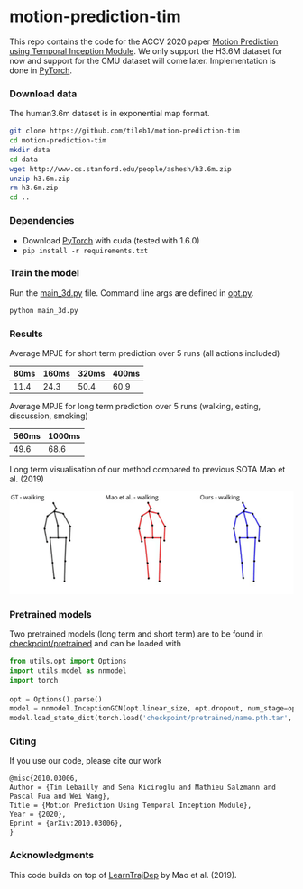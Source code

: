 # motion-prediction-tim

This repo contains the code for the ACCV 2020 paper [Motion Prediction using Temporal Inception Module](https://arxiv.org/abs/2010.03006). 
We only support the H3.6M dataset for now and support for the CMU dataset will come later.
Implementation is done in [PyTorch](https://pytorch.org/).
### Download data

The human3.6m dataset is in exponential map format.

```bash
git clone https://github.com/tileb1/motion-prediction-tim
cd motion-prediction-tim
mkdir data
cd data
wget http://www.cs.stanford.edu/people/ashesh/h3.6m.zip
unzip h3.6m.zip
rm h3.6m.zip
cd ..
```
### Dependencies
* Download [PyTorch](https://pytorch.org/) with cuda (tested with 1.6.0)
* ```pip install -r requirements.txt```

### Train the model
Run the [main_3d.py](main_3d.py) file. Command line args are defined in [opt.py](utils/opt.py).
```bash
python main_3d.py
```

### Results
Average MPJE for short term prediction over 5 runs (all actions included)

| 80ms | 160ms | 320ms | 400ms |
|------|-------|-------|-------|
| 11.4 | 24.3  | 50.4  | 60.9  |

Average MPJE for long term prediction over 5 runs (walking, eating, discussion, smoking)

| 560ms | 1000ms |
|-------|--------|
| 49.6  | 68.6   |

Long term visualisation of our method compared to previous SOTA Mao et al. (2019)

![Alt Text](gif/visualisation.gif)

### Pretrained models
Two pretrained models (long term and short term) are to be found in [checkpoint/pretrained](checkpoint/pretrained) and can be loaded with

```python
from utils.opt import Options
import utils.model as nnmodel
import torch

opt = Options().parse()
model = nnmodel.InceptionGCN(opt.linear_size, opt.dropout, num_stage=opt.num_stage, node_n=66, opt=opt)
model.load_state_dict(torch.load('checkpoint/pretrained/name.pth.tar', map_location=torch.device('cpu'))['state_dict'])
```

### Citing

If you use our code, please cite our work

```
@misc{2010.03006,
Author = {Tim Lebailly and Sena Kiciroglu and Mathieu Salzmann and Pascal Fua and Wei Wang},
Title = {Motion Prediction Using Temporal Inception Module},
Year = {2020},
Eprint = {arXiv:2010.03006},
}
```

### Acknowledgments

This code builds on top of [LearnTrajDep](https://github.com/wei-mao-2019/LearnTrajDep) by Mao et al. (2019).
